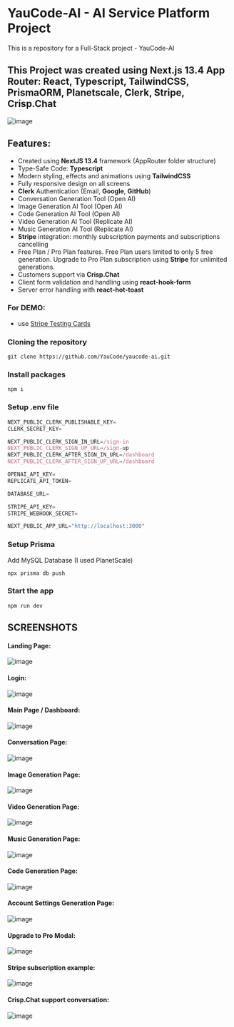 # YauCode-AI - AI Service Platform Project

This is a repository for a Full-Stack project -  YauCode-AI

## This Project was created using Next.js 13.4 App Router: React, Typescript, TailwindCSS, PrismaORM, Planetscale, Clerk, Stripe, Crisp.Chat

![image](/public/screenshots/yai-main.png)

## Features:

- Created using **NextJS 13.4** framework (AppRouter folder structure)
- Type-Safe Code: **Typescript**
- Modern styling, effects and animations using **TailwindCSS**
- Fully responsive design on all screens
- **Clerk** Authentication (Email, **Google**, **GitHub**)
- Conversation Generation Tool (Open AI)
- Image Generation AI Tool (Open AI)
- Code Generation AI Tool (Open AI)
- Video Generation AI Tool (Replicate AI)
- Music Generation AI Tool (Replicate AI)
- **Stripe** integration: monthly subscription payments and subscriptions cancelling
- Free Plan / Pro Plan features. Free Plan users limited to only 5 free generation. Upgrade to Pro Plan subscription using **Stripe** for unlimited generations.
- Customers support via **Crisp.Chat**
- Client form validation and handling using **react-hook-form**
- Server error handling with **react-hot-toast**


### For DEMO: 
- use [Stripe Testing Cards](https://stripe.com/docs/testing)

### Cloning the repository

```shell
git clone https://github.com/YauCode/yaucode-ai.git
```

### Install packages

```shell
npm i
```

### Setup .env file


```js
NEXT_PUBLIC_CLERK_PUBLISHABLE_KEY=
CLERK_SECRET_KEY=

NEXT_PUBLIC_CLERK_SIGN_IN_URL=/sign-in
NEXT_PUBLIC_CLERK_SIGN_UP_URL=/sign-up
NEXT_PUBLIC_CLERK_AFTER_SIGN_IN_URL=/dashboard
NEXT_PUBLIC_CLERK_AFTER_SIGN_UP_URL=/dashboard

OPENAI_API_KEY=
REPLICATE_API_TOKEN=

DATABASE_URL=

STRIPE_API_KEY=
STRIPE_WEBHOOK_SECRET=

NEXT_PUBLIC_APP_URL="http://localhost:3000"
```

### Setup Prisma

Add MySQL Database (I used PlanetScale)

```shell
npx prisma db push
```

### Start the app

```shell
npm run dev
```

## SCREENSHOTS

#### Landing Page:
![image](/public/screenshots/yai-landing.png)

#### Login:
![image](/public/screenshots/yai-login.png)

#### Main Page / Dashboard:
![image](/public/screenshots/yai-main.png)

#### Conversation Page:
![image](/public/screenshots/yai-conversation.png)

#### Image Generation Page:
![image](/public/screenshots/yai-image.png)

#### Video Generation Page:
![image](/public/screenshots/yai-video.png)

#### Music Generation Page:
![image](/public/screenshots/yai-music.png)

#### Code Generation Page:
![image](/public/screenshots/yai-code.png)

#### Account Settings Generation Page:
![image](/public/screenshots/yai-settings.png)

#### Upgrade to Pro Modal:
![image](/public/screenshots/yai-pro.png)

#### Stripe subscription example:
![image](/public/screenshots/yai-stripe.png)

#### Crisp.Chat support conversation:
![image](/public/screenshots/yai-crisp.png)